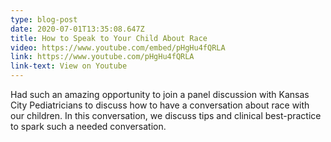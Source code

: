 ```yaml
---
type: blog-post
date: 2020-07-01T13:35:08.647Z
title: How to Speak to Your Child About Race
video: https://www.youtube.com/embed/pHgHu4fQRLA
link: https://www.youtube.com/pHgHu4fQRLA
link-text: View on Youtube
---
```

Had such an amazing opportunity to join a panel discussion with Kansas City Pediatricians to discuss how to have a conversation about race with our children. In this conversation, we discuss tips and clinical best-practice to spark such a needed conversation.